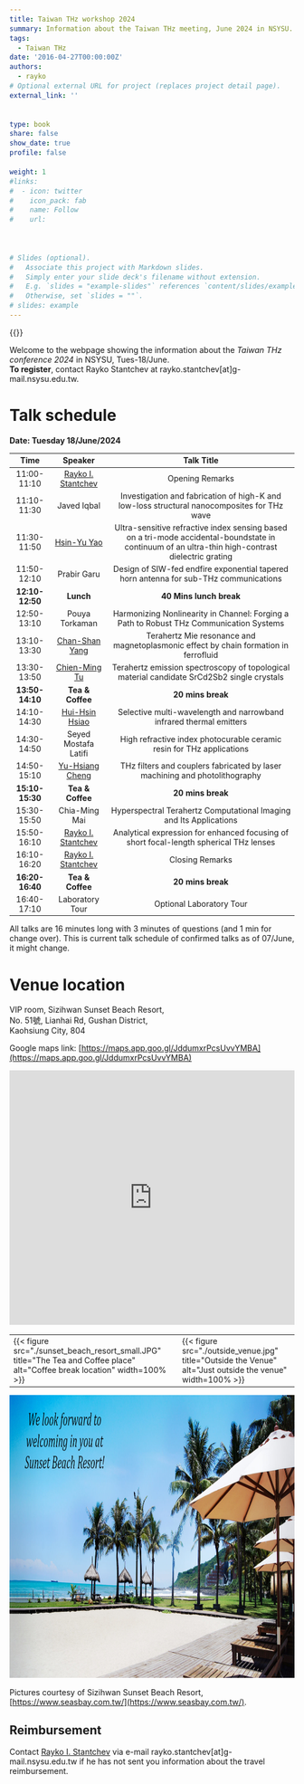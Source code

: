 ```yaml
---
title: Taiwan THz workshop 2024
summary: Information about the Taiwan THz meeting, June 2024 in NSYSU.
tags:
  - Taiwan THz
date: '2016-04-27T00:00:00Z'
authors:
  - rayko
# Optional external URL for project (replaces project detail page).
external_link: ''


type: book
share: false
show_date: true
profile: false

weight: 1
#links:
#  - icon: twitter
#    icon_pack: fab
#    name: Follow
#    url: 



# Slides (optional).
#   Associate this project with Markdown slides.
#   Simply enter your slide deck's filename without extension.
#   E.g. `slides = "example-slides"` references `content/slides/example-slides.md`.
#   Otherwise, set `slides = ""`.
# slides: example
---
```


{{<toc hide_on="xl">}}

Welcome to the webpage showing the information about the *Taiwan THz conference 2024* in NSYSU, Tues-18/June. 
<br>**To register**, contact Rayko Stantchev at rayko.stantchev[at]g-mail.nsysu.edu.tw.


# Talk schedule
**Date: Tuesday 18/June/2024**


| Time  | Speaker  | Talk Title |
|:---------:|:---------:|:---------:|
| 11:00-11:10 | [Rayko I. Stantchev](/author/rayko-ivanov-stantchev) | Opening Remarks | 
| 11:10-11:30 | Javed Iqbal | Investigation and fabrication of high-K and low-loss structural nanocomposites for THz wave | 
| 11:30-11:50 | [Hsin-Yu Yao](https://physics.ccu.edu.tw/p/404-1077-33740.php?Lang=zh-tw) | Ultra-sensitive refractive index sensing based on a tri-mode accidental-boundstate in continuum of an ultra-thin high-contrast dielectric grating | 
| 11:50-12:10 | Prabir Garu | Design of SIW-fed endfire exponential tapered horn antenna for sub-THz communications | 
| **12:10-12:50** | **Lunch** | **40 Mins lunch break** | 
| 12:50-13:10 | Pouya Torkaman | Harmonizing Nonlinearity in Channel: Forging a Path to Robust THz Communication Systems | 
| 13:10-13:30 | [Chan-Shan Yang](https://scholar.lib.ntnu.edu.tw/zh/persons/chan-shan-yang) | Terahertz Mie resonance and magnetoplasmonic effect by chain formation in ferrofluid | 
| 13:30-13:50 | [Chien-Ming Tu](https://ep.nycu.edu.tw/en/faculty_info/%e6%9d%9c%e5%bb%ba%e6%98%8e/) | Terahertz emission spectroscopy of topological material candidate SrCd2Sb2 single crystals | 
| **13:50-14:10** | **Tea & Coffee** | **20 mins break** | 
| 14:10-14:30 | [Hui-Hsin Hsiao](https://scholars.lib.ntu.edu.tw/cris/rp/rp200463) | Selective multi-wavelength and narrowband infrared thermal emitters | 
| 14:30-14:50 | Seyed Mostafa Latifi | High refractive index photocurable ceramic resin for THz applications | 
| 14:50-15:10 | [Yu-Hsiang Cheng](https://homepage.ntu.edu.tw/~yuhsiang/pi.html) | THz filters and couplers fabricated by laser machining and photolithography | 
| **15:10-15:30** | **Tea & Coffee** | **20 mins break** | 
| 15:30-15:50 | Chia-Ming Mai | Hyperspectral Terahertz Computational Imaging and Its Applications | 
| 15:50-16:10 | [Rayko I. Stantchev](/author/rayko-ivanov-stantchev) | Analytical expression for enhanced focusing of short focal-length spherical THz lenses | 
| 16:10-16:20 | [Rayko I. Stantchev](/author/rayko-ivanov-stantchev) | Closing Remarks | 
| **16:20-16:40** | **Tea & Coffee** | **20 mins break** | 
| 16:40-17:10 | Laboratory Tour | Optional Laboratory Tour | 






All talks are 16 minutes long with 3 minutes of questions (and 1 min for change over).
This is current talk schedule of confirmed talks as of 07/June, it might change.







# Venue location

VIP room, Sizihwan Sunset Beach Resort, <br>
No. 51號, Lianhai Rd, Gushan District, <br>
Kaohsiung City, 804 <br>

Google maps link: [https://maps.app.goo.gl/JddumxrPcsUvvYMBA](https://maps.app.goo.gl/JddumxrPcsUvvYMBA)

<iframe class="map" src="https://www.google.com/maps/embed?pb=!1m18!1m12!1m3!1d3682.7751381598337!2d120.26219631095239!3d22.624870630966807!2m3!1f0!2f0!3f0!3m2!1i1024!2i768!4f13.1!3m3!1m2!1s0x346e0408391921ab%3A0xa2079f8580985bf2!2sSunset%20Beach%20Resort!5e0!3m2!1sen!2stw!4v1714029123518!5m2!1sen!2stw" width="100%" height="450px" style="border:0;" loading="lazy" referrerpolicy="no-referrer-when-downgrade"></iframe>

<table class="table2">
<tr>
  <td>{{< figure src="./sunset_beach_resort_small.JPG" title="The Tea and Coffee place" alt="Coffee break location" width=100% >}} </td>
  <td>{{< figure src="./outside_venue.jpg" title="Outside the Venue" alt="Just outside the venue" width=100% >}} </td>
</tr>

</table>


<img src="./we_welcome_banner_text.jpg" width="100%" height="500" class="reveal">

Pictures courtesy of Sizihwan Sunset Beach Resort, [https://www.seasbay.com.tw/](https://www.seasbay.com.tw/).


## Reimbursement

Contact [Rayko I. Stantchev](/author/rayko-ivanov-stantchev) via e-mail rayko.stantchev[at]g-mail.nsysu.edu.tw if he has not sent you information about the travel reimbursement.